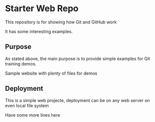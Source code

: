 # Starter Web Repo

This repository is for showing how Git and GitHub work

It has some interesting examples.

## Purpose

As stated above, the main purpose is to provide simple examples for Git training demos.

Sample website with plenty of files for demos

## Deployment

This is a simple web projecte, deployment can be on any web server on even local file system

Have some more lines here